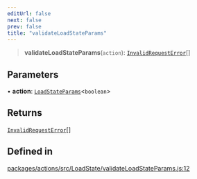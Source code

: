 ```yaml
---
editUrl: false
next: false
prev: false
title: "validateLoadStateParams"
---
```


> **validateLoadStateParams**(`action`): [`InvalidRequestError`](/reference/tevm/errors/classes/invalidrequesterror/)[]

## Parameters

• **action**: [`LoadStateParams`](/reference/tevm/actions/type-aliases/loadstateparams/)\<`boolean`\>

## Returns

[`InvalidRequestError`](/reference/tevm/errors/classes/invalidrequesterror/)[]

## Defined in

[packages/actions/src/LoadState/validateLoadStateParams.js:12](https://github.com/evmts/tevm-monorepo/blob/main/packages/actions/src/LoadState/validateLoadStateParams.js#L12)
